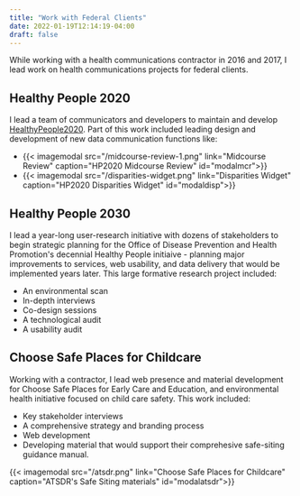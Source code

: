 ```yaml
---
title: "Work with Federal Clients"
date: 2022-01-19T12:14:19-04:00
draft: false
---
```


While working with a health communications contractor in 2016 and 2017, I lead work on health communications projects for federal clients. 

## Healthy People 2020
I lead a team of communicators and developers to maintain and develop [HealthyPeople2020](https://www.healthypeople.gov/2020). Part of this work included leading design and development of new data communication functions like:
- {{< imagemodal src="/midcourse-review-1.png" link="Midcourse Review" caption="HP2020 Midcourse Review" id="modalmcr">}}
- {{< imagemodal src="/disparities-widget.png" link="Disparities Widget" caption="HP2020 Disparities Widget" id="modaldisp">}}

## Healthy People 2030
I lead a year-long user-research initiative with dozens of stakeholders to begin strategic planning for the Office of Disease Prevention and Health Promotion's decennial Healthy People initiaive - planning major improvements to services, web usability, and data delivery that would be implemented years later. This large formative research project included:
- An environmental scan
- In-depth interviews
- Co-design sessions
- A technological audit
- A usability audit

## Choose Safe Places for Childcare
Working with a contractor, I lead web presence and material development for Choose Safe Places for Early Care and Education, and environmental health initiative focused on child care safety. This work included:
- Key stakeholder interviews
- A comprehensive strategy and branding process
- Web development
- Developing material that would support their comprehesive safe-siting guidance manual.

{{< imagemodal src="/atsdr.png" link="Choose Safe Places for Childcare" caption="ATSDR's Safe Siting materials" id="modalatsdr">}}

